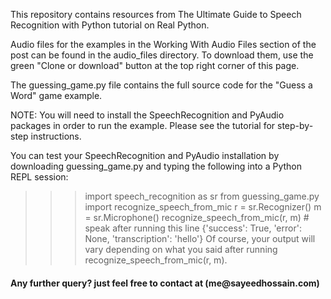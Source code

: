 This repository contains resources from The Ultimate Guide to Speech Recognition with Python tutorial on Real Python.

Audio files for the examples in the Working With Audio Files section of the post can be found in the audio_files directory. To download them, use the green "Clone or download" button at the top right corner of this page.

The guessing_game.py file contains the full source code for the "Guess a Word" game example.

NOTE: You will need to install the SpeechRecognition and PyAudio packages in order to run the example. Please see the tutorial for step-by-step instructions.

You can test your SpeechRecognition and PyAudio installation by downloading guessing_game.py and typing the following into a Python REPL session:

>>> import speech_recognition as sr
>>> from guessing_game.py import recognize_speech_from_mic
>>> r = sr.Recognizer()
>>> m = sr.Microphone()
>>> recognize_speech_from_mic(r, m)  # speak after running this line
{'success': True, 'error': None, 'transcription': 'hello'}
Of course, your output will vary depending on what you said after running recognize_speech_from_mic(r, m).


<h4>Any further query? just feel free to contact at (me@sayeedhossain.com) </h4>

